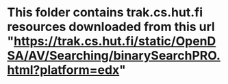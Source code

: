 # This folder contains trak.cs.hut.fi resources downloaded from this url "https://trak.cs.hut.fi/static/OpenDSA/AV/Searching/binarySearchPRO.html?platform=edx"